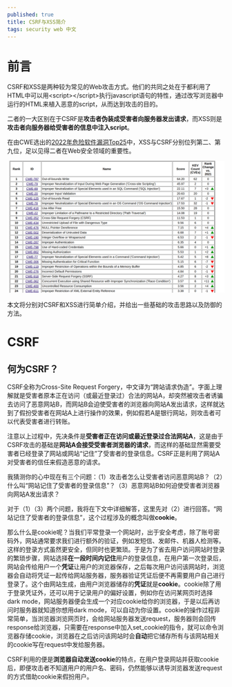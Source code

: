 ```yaml
---
published: true
title: CSRF与XSS简介
tags: security web 中文
---
```

# 前言
CSRF和XSS是两种较为常见的Web攻击方式。他们的共同之处在于都利用了HTML中可以用&lt;script&gt;&lt;/script&gt;执行javascript语句的特性，通过改写浏览器中运行的HTML来植入恶意的script，从而达到攻击的目的。

二者的一大区别在于CSRF是**攻击者伪装成受害者向服务器发出请求**，而XSS则是**攻击者向服务器给受害者的信息中注入script**。

在由CWE选出的[2022年危险软件漏洞Top25](https://cwe.mitre.org/top25/archive/2022/2022_cwe_top25.html)中，XSS与CSRF分别位列第二、第九位，足以见得二者在Web安全领域的重要性。

![cwe top25](../images/posts/2023-02-24-CSRF与XSS简介/cwe25.png)

本文将分别对CSRF和XSS进行简单介绍，并给出一些基础的攻击思路以及防御的方法。
# CSRF
## 何为CSRF？
CSRF全称为Cross-Site Request Forgery，中文译为“跨站请求伪造”。字面上理解就是受害者原本正在访问（或最近登录过）合法的网站A，却突然被攻击者诱骗去访问了恶意网站B，而网站B会迫使受害者的浏览器向网站A发出请求，这样就达到了假扮受害者在网站A上进行操作的效果，例如假若A是银行网站，则攻击者可以代表受害者进行转账。

注意以上过程中，先决条件是**受害者正在访问或最近登录过合法网站A**，这是由于CSRF攻击的基础是**网站A会接受受害者浏览器的请求**，而这样的基础显然需要受害者已经登录了网站或网站“记住”了受害者的登录信息。CSRF正是利用了网站A对受害者的信任来假造恶意的请求。

我猜测你的心中现在有三个问题：（1）攻击者怎么让受害者访问恶意网站B？（2）什么叫“网站记住了受害者的登录信息”？（3）恶意网站B如何迫使受害者浏览器向网站A发出请求？

对于（1）（3）两个问题，我将在下文中详细解答，这里先对（2）进行回答。“网站记住了受害者的登录信息”，这个过程涉及的概念叫做**cookie**。

那么什么是cookie呢？当我们平常登录一个网站时，出于安全考虑，除了账号密码外，网站通常要求我们进行额外的验证，例如发短信、发邮件、机器人检测等。这样的登录方式虽然更安全，但同时也更繁琐。于是为了省去用户访问网站时登录的繁琐步骤，网站选择**在一段时间内记住**用户的登录信息，在用户第一次登录后，网站会传给用户一个**凭证**让用户的浏览器保存，之后每次用户访问该网站时，浏览器会自动将凭证一起传给网站服务器，服务器验证凭证后便不再需要用户自己进行登录了。这个由网站生成，由用户浏览器储存的**凭证**就是**cookie**。cookie除了用于登录凭证外，还可以用于记录用户的偏好设置，例如你在访问某网页时选择dark mode，网站服务器便会生成一个对应cookie给你的浏览器，于是以后再访问时服务器就知道你想用dark mode，可以自动为你设置。cookie的操作过程非常简单，当浏览器浏览网页时，会给网站服务器发送request，服务器则会回传response给浏览器，只需要在response中加入set_cookie的指令，就可以命令浏览器存储cookie，浏览器在之后访问该网站时会**自动**把它储存所有与该网站相关的cookie写在request中发给服务器。

CSRF利用的便是**浏览器自动发送cookie**的特点，在用户登录网站并获取cookie后，即便攻击者不知道用户的用户名、密码，仍然能够以诱导浏览器发送request的方式借助cookie来假扮用户。